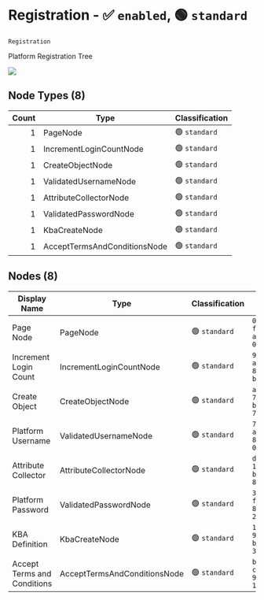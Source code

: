 # Registration - :white_check_mark: `enabled`, :green_circle: `standard`
`Registration`

Platform Registration Tree

[![](./Registration.png)]()

## Node Types (8)
| Count | Type | Classification |
| -----:| ---- | -------------- |
| 1 | PageNode | :green_circle: `standard` |
| 1 | IncrementLoginCountNode | :green_circle: `standard` |
| 1 | CreateObjectNode | :green_circle: `standard` |
| 1 | ValidatedUsernameNode | :green_circle: `standard` |
| 1 | AttributeCollectorNode | :green_circle: `standard` |
| 1 | ValidatedPasswordNode | :green_circle: `standard` |
| 1 | KbaCreateNode | :green_circle: `standard` |
| 1 | AcceptTermsAndConditionsNode | :green_circle: `standard` |
## Nodes (8)
| Display Name | Type | Classification | Id |
| ------------ | ---- | -------------- | ---|
| Page Node | PageNode | :green_circle: `standard` | `0c091c49-f3af-48fb-ac6f-07fba0499dd6` |
| Increment Login Count | IncrementLoginCountNode | :green_circle: `standard` | `97a15eb2-a015-4b6d-81a0-be78c3aa1a3b` |
| Create Object | CreateObjectNode | :green_circle: `standard` | `ad5dcbb3-7335-49b7-b3e7-7d850bb88237` |
| Platform Username | ValidatedUsernameNode | :green_circle: `standard` | `7fcaf48e-a754-4959-858b-05b2933b825f` |
| Attribute Collector | AttributeCollectorNode | :green_circle: `standard` | `d3ce2036-1523-4ce8-b1a2-895a2a036667` |
| Platform Password | ValidatedPasswordNode | :green_circle: `standard` | `3d8709a1-f09f-4d1f-8094-2850e472c1db` |
| KBA Definition | KbaCreateNode | :green_circle: `standard` | `120c69d3-90b4-4ad4-b7af-380e8b119340` |
| Accept Terms and Conditions | AcceptTermsAndConditionsNode | :green_circle: `standard` | `b4a0e915-c15d-4b83-9c9d-18347d645976` |
